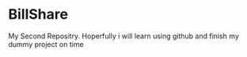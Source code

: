 # BillShare
My Second Repositry.
Hoperfully i will learn using github and finish my dummy project on time
